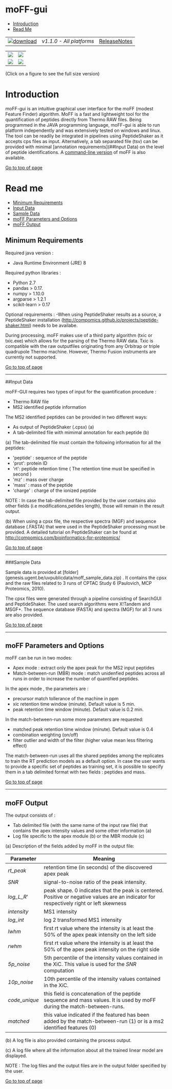 # moFF-gui #

* [Introduction](#introduction)
* [Read Me](#read-me)




|   |   |   |
| :-------------------------: | :---------------: | :--: |
| [![download](https://github.com/compomics/moff-gui/wiki/images/button_3.png)](https://github.com/compomics/moff-gui/releases/download/v1.1.0/moff-gui-1.1.0.zip) | *v1.1.0 - All platforms* | [ReleaseNotes](https://github.com/compomics/moff-gui/releases/tag/0.1.0-beta) |


|   |   |
| :----------------------------------: | :-----------------------------------: | 
| [![](https://github.com/compomics/moff-gui/wiki/images/1_snap_small.png)](https://github.com/compomics/moff-gui/wiki/images/1_snap.PNG) |  [![](https://github.com/compomics/moff-gui/wiki/images/2_snap_small.png)](https://github.com/compomics/moff-gui/wiki/images/2_snap.PNG) |
| [![](https://github.com/compomics/moff-gui/wiki/images/3_snap_small.png)](https://github.com/compomics/moff-gui/wiki/images/3_snap.PNG) |  [![](https://github.com/compomics/moff-gui/wiki/images/4_snap_small.png)](https://github.com/compomics/moff-gui/wiki/images/4_snap.PNG) |

(Click on a figure to see the full size version)





# Introduction #
moFF-gui is an intuitive graphical user interface for the moFF (modest Feature Finder) algorithm. MoFF is a fast and lightweight tool for the quantification of peptides directly from Thermo RAW files. Being programmed in the JAVA programming language, moFF-gui is able to run platform independently and was extensively tested on windows and linux. The tool can be readily be integrated in pipelines using PeptideShaker as it accepts cps files as input. Alternatively, a tab separated file (tsv) can be provided with minimal [annotation requirements](##Input Data) on the level of peptide identifications. A [command-line version](https://github.com/compomics/moFF) of moFF is also available.

[Go to top of page](#moff-gui)



# Read me #
  * [Minimum Requirements](#minimum-requirements)
  * [Input Data](#input-data)
  * [Sample Data](#sample-data)
  * [moFF Parameters and Options](#moff-parameters-and-options)
  * [moFF Output](#moff-output)


## Minimum Requirements ##

Required java version :
- Java Runtime Environment (JRE) 8

Required python libraries :
- Python 2.7
- pandas  > 0.17.
- numpy > 1.10.0
- argparse > 1.2.1 
- scikit-learn > 0.17

Optional requirements :
-When using PeptideShaker results as a source, a PeptideShaker installation (<http://compomics.github.io/projects/peptide-shaker.html>) needs to be availabe.
 

During processing, moFF makes use of a third party algorithm (txic or txic.exe) which allows for the parsing of the Thermo RAW data. 
Txic is compatible with the raw outputfiles originating from any Orbitrap or triple quadrupole Thermo machine. However, Thermo Fusion instruments are currently not supported.

[Go to top of page](#moff-gui)

--- 
##Input Data

moFF-GUI requires two types of input for the quantification procedure :
 - Thermo RAW file 
 - MS2 identified peptide information

The MS2 identified peptides can be provided in two different ways:
- As output of PeptideShaker (.cpsx) (a)
- A tab-delimited file with mimimal annotation for each peptide (b)

(a) The tab-delimited file must contain the following information for all the peptides:
  - 'peptide' : sequence of the peptide
  - 'prot': protein ID 
  - 'rt': peptide retention time  ( The retention time must be specified in second )
  - 'mz' : mass over charge
  - 'mass' : mass of the peptide
  - 'charge' : charge of the ionized peptide
 
NOTE : In case the tab-delimited file provided by the user contains also other fields (i.e modifications,petides length), those will remain in the result output.

(b) When using a cpsx file, the respective spectra (MGF) and sequence database (.FASTA) that were used in the PeptideShaker processing must be provided. A detailed tutorial on PeptideShaker can be found at <http://compomics.com/bioinformatics-for-proteomics/>

[Go to top of page](#moff-gui)

---
###Sample Data

Sample data is provided at [folder] (genesis.ugent.be/uvpublicdata/moff_sample_data.zip) . It contains the cpsx and the raw files related to 3 runs of CPTAC Study 6 (Paulovich, MCP Proteomics, 2010). 

The cpsx files were generated through a pipeline consisting of SearchGUI and PeptideShaker. The used search algorithms were X!Tandem and MSGF+. The sequence database (FASTA) and spectra (MGF) for all 3 runs are also provided.


[Go to top of page](#moff-gui)

---
## moFF Parameters and Options 

moFF  can be run in two modes:
- Apex mode : extract only the apex peak for the MS2 input peptides
- Match-between-run (MBR) mode : match unidenfied peptides across all runs in order to increase the number of quantified peptides.

In the apex mode , the parameters are :
 - precursor match tollerance of the machine in ppm
 - xic retention time window (minute). Default value is 5 min.
 - peak retention time window (minute). Default value is 0.2 min.

In the match-between-run some more parameters are requested:
 - 	matched peak retention time window (minute). Default value is 0.4 
 -  combination weighting (on/off)
 - 	filter outlier and width of the filter (higher value mean less filtering effect)

The match-between-run uses all the shared peptides among the replicates to train the RT prediction models as a default option. In case the user wants to provide a specific set of peptides as training set, it is possible to specify them in a tab delimited format with two fields : peptides and mass.


[Go to top of page](#moff-gui)

---
## moFF Output

The output consists of : 

- Tab delimited file (with the same name of the input raw file) that contains the apex intensity values and some other information (a)
- Log file specific to the apex module (b) or the MBR module (c)

(a) Description of the fields added by moFF in the output file:

Parameter | Meaning
--- | -------------- | 
*rt_peak* | retention time (in seconds) of the discovered apex peak
*SNR*     | signal-to-noise  ratio of the peak intensity.
*log_L_R*'| peak shape. 0 indicates that the peak is centered. Positive or negative values are an indicator for respectively right or left skewness 
*intensity* |  MS1 intensity
*log_int* | log 2 transformed MS1 intensity 
*lwhm* | first rt value where the intensity is at least the 50% of the apex peak intensity on the left side
*rwhm* | first rt value where the intensity is at least the 50% of the apex peak intensity on the right side
*5p_noise* | 5th percentile of the intensity values contained in the XiC. This value is used for the *SNR* computation
*10p_noise* |  10th percentile of the intensity values contained in the XiC.
*code_unique* | this field is concatenation of the peptide sequence and mass values. It is used by moFF during the match-between-runs.
*matched* | this value indicated if the featured has been added by the match-between-run (1) or is a ms2 identified features (0) 

(b) A log file is also provided containing the process output. 

(c) A log file where all the information about all the trained linear model are displayed.

NOTE : The log files and the output files are in the output folder specified by the user. 

[Go to top of page](#moff-gui)
